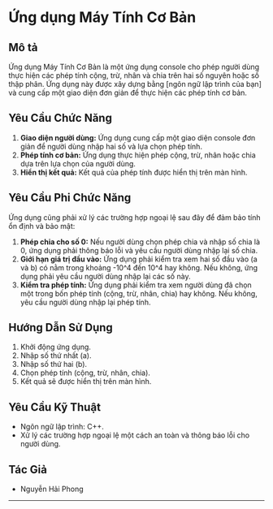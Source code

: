 # Ứng dụng Máy Tính Cơ Bản

## Mô tả
Ứng dụng Máy Tính Cơ Bản là một ứng dụng console cho phép người dùng thực hiện các phép tính cộng, trừ, nhân và chia trên hai số nguyên hoặc số thập phân. Ứng dụng này được xây dựng bằng [ngôn ngữ lập trình của bạn] và cung cấp một giao diện đơn giản để thực hiện các phép tính cơ bản.

## Yêu Cầu Chức Năng
1. **Giao diện người dùng:** Ứng dụng cung cấp một giao diện console đơn giản để người dùng nhập hai số và lựa chọn phép tính.
2. **Phép tính cơ bản:** Ứng dụng thực hiện phép cộng, trừ, nhân hoặc chia dựa trên lựa chọn của người dùng.
3. **Hiển thị kết quả:** Kết quả của phép tính được hiển thị trên màn hình.

## Yêu Cầu Phi Chức Năng
Ứng dụng cũng phải xử lý các trường hợp ngoại lệ sau đây để đảm bảo tính ổn định và bảo mật:
1. **Phép chia cho số 0:** Nếu người dùng chọn phép chia và nhập số chia là 0, ứng dụng phải thông báo lỗi và yêu cầu người dùng nhập lại số chia.
2. **Giới hạn giá trị đầu vào:** Ứng dụng phải kiểm tra xem hai số đầu vào (a và b) có nằm trong khoảng -10^4 đến 10^4 hay không. Nếu không, ứng dụng phải yêu cầu người dùng nhập lại các số này.
3. **Kiểm tra phép tính:** Ứng dụng phải kiểm tra xem người dùng đã chọn một trong bốn phép tính (cộng, trừ, nhân, chia) hay không. Nếu không, yêu cầu người dùng nhập lại phép tính.

## Hướng Dẫn Sử Dụng
1. Khởi động ứng dụng.
2. Nhập số thứ nhất (a).
3. Nhập số thứ hai (b).
4. Chọn phép tính (cộng, trừ, nhân, chia).
5. Kết quả sẽ được hiển thị trên màn hình.

## Yêu Cầu Kỹ Thuật
- Ngôn ngữ lập trình: C++.
- Xử lý các trường hợp ngoại lệ một cách an toàn và thông báo lỗi cho người dùng.

## Tác Giả
- Nguyễn Hải Phong
---
